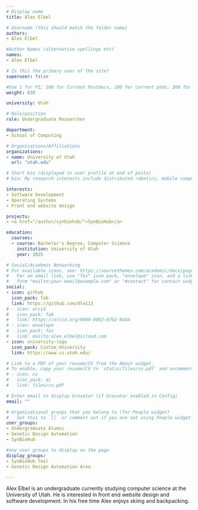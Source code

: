 ```yaml
---
# Display name
title: Alex Elbel

# Username (this should match the folder name)
authors:
- Alex Elbel

#Author Names (alternative spellings etc)
names:
- Alex Elbel

# Is this the primary user of the site?
superuser: false

#Use 1 for PI, 100 for Current Postdocs, 200 for current phds, 300 for current masters, 400 for current undergrads, 800 for alum postdocs, 810 for alum phds, 820 for alum masters, and 830 for alum undergrads, 900 for tools, 1000 for projects
weight: 830

university: Utah

# Role/position
role: Undergraduate Researcher

department:
- School of Computing

# Organizations/Affiliations
organizations:
- name: University of Utah
  url: "utah.edu"

# Short bio (displayed in user profile at end of posts)
# bio: My research interests include distributed robotics, mobile computing and programmable matter.

interests:
- Software Development
- Operating Systems
- Front end website design

projects:
- <a href="/author/synbiohub/">SynBioHub</a>

education:
  courses:
  - course: Bachelor's Degree, Computer Science
    institution: University of Utah
    year: 2025

# Social/Academic Networking
# For available icons, see: https://sourcethemes.com/academic/docs/page-builder/#icons
#   For an email link, use "fas" icon pack, "envelope" icon, and a link in the
#   form "mailto:your-email@example.com" or "#contact" for contact widget.
social:
- icon: github
  icon_pack: fab
  link: https://github.com/Ole113
# - icon: orcid
#   icon_pack: fab
#   link: https://orcid.org/0000-0002-8762-8444
# - icon: envelope
#   icon_pack: fas
#   link: mailto:alex_elbel@icloud.com
- icon: university-logo
  icon_pack: Custom_University
  link: https://www.cs.utah.edu/

# Link to a PDF of your resume/CV from the About widget.
# To enable, copy your resume/CV to `static/files/cv.pdf` and uncomment the lines below.
# - icon: cv
#   icon_pack: ai
#   link: files/cv.pdf

# Enter email to display Gravatar (if Gravatar enabled in Config)
email: ""

# Organizational groups that you belong to (for People widget)
#   Set this to `[]` or comment out if you are not using People widget.
user_groups:
- Undergraduate Alumni
- Genetic Design Automation
- SynBioHub

#any user groups to display on the page
display_groups:
- SynBioHub Tool
- Genetic Design Automation Area

---
```

Alex Elbel is an undergraduate currently studying computer science at the University of Utah. He is interested in front end website design and software development. In his free time Alex enjoys skiing and backpacking.
